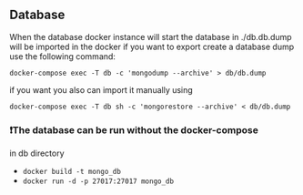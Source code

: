 
## Database

When the database docker instance will start the database in ./db.db.dump will be imported in the docker
if you want to export create a database dump use the following command:
	

    docker-compose exec -T db -c 'mongodump --archive' > db/db.dump
if you want you also can import it manually using

`docker-compose exec -T db sh -c 'mongorestore --archive' < db/db.dump`

### :exclamation:The database can be run without the docker-compose
in db directory

 - `docker build -t mongo_db`
 - `docker run -d -p 27017:27017 mongo_db`
